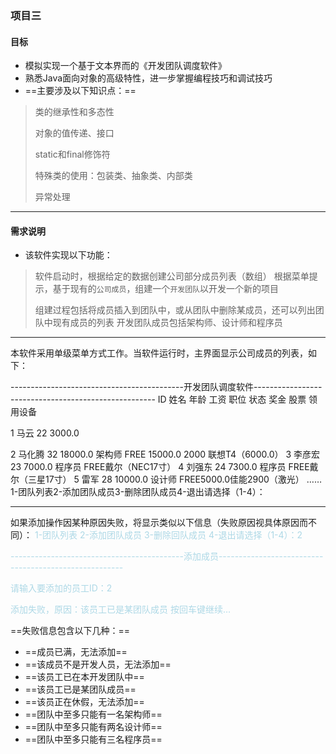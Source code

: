 ### 项目三

#### 目标

* 模拟实现一个基于文本界而的《开发团队调度软件》
* 熟悉Java面向对象的高级特性，进一步掌握编程技巧和调试技巧
* ==主要涉及以下知识点：==

> 类的继承性和多态性
>
> 对象的值传递、接口
>
> static和final修饰符
>
> 特殊类的使用：包装类、抽象类、内部类
>
> 异常处理

---

#### 需求说明
* 该软件实现以下功能：

>软件启动时，根据给定的数据创建公司部分成员列表（数组）
>根据菜单提示，基于现有的`公司成员`，组建一个`开发团队`以开发一个新的项目
>
>组建过程包括将成员插入到团队中，或从团队中删除某成员，还可以列出团队中现有成员的列表
>开发团队成员包括架构师、设计师和程序员

---

本软件采用单级菜单方式工作。当软件运行时，主界面显示公司成员的列表，如下：

-------------------------------------------开发团队调度软件-----------------------------------------------------
ID		姓名		年龄		工资		职位		状态		奖金		股票			领用设备

1		马云		 22		   3000.0

2		马化腾	 32		18000.0	架构师	FREE	15000.0	2000			联想T4（6000.0）
3		李彦宏	23			7000.0	程序员 												   FREE戴尔（NEC17寸）
4		刘强东	24			7300.0	程序员													FREE戴尔（三星17寸）
5		雷军		28		10000.0	设计师													  FREE5000.0佳能2900（激光）
……
1-团队列表2-添加团队成员3-删除团队成员4-退出请选择（1-4）：

---

如果添加操作因某种原因失败，将显示类似以下信息（失败原因视具体原因而不同）：
<span style="color:lightblue">1-团队列表	2-添加团队成员	3-删除回队成员	4-退出请选择（1-4）：2	</span>

<span style="color:lightblue">-------------------------------------------添加成员------------------------------------------------------</span>

<span style="color:lightblue">请输入要添加的员工ID：2</span>

<span style="color:lightblue">添加失败，原因：该员工已是某团队成员</span>
<span style="color:lightblue">按回车键继续…</span>

==失败信息包含以下几种：==

* ==成员已满，无法添加==
* ==该成员不是开发人员，无法添加==
* ==该员工已在本开发团队中==
* ==该员工已是某团队成员==
* ==该员正在休假，无法添加==
* ==团队中至多只能有一名架构师==
* ==团队中至多只能有两名设计师==
* ==团队中至多只能有三名程序员==